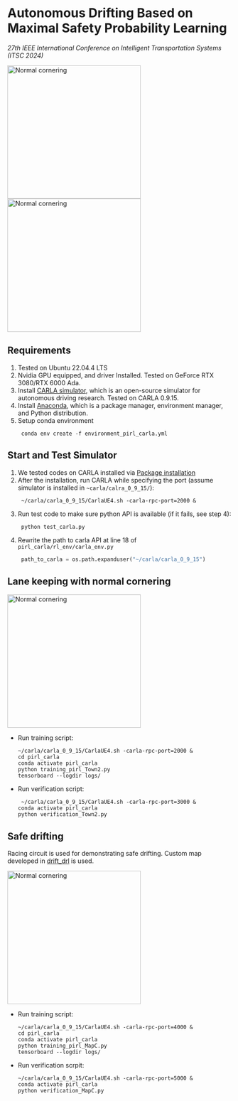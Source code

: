 # Autonomous Drifting Based on Maximal Safety Probability Learning
*27th IEEE International Conference on Intelligent Transportation Systems (ITSC 2024)*

<div align=left> 
<img src="./pirl_carla/plot/Town2/simulation.gif" width=300 alt="Normal cornering"/>
<img src="./pirl_carla/plot/MapC/simulation.gif" width=300 alt="Normal cornering"/>
</div>


## Requirements
1. Tested on Ubuntu 22.04.4 LTS
2. Nvidia GPU equipped, and driver Installed. Tested on GeForce RTX 3080/RTX 6000 Ada. 
3. Install [CARLA simulator](https://carla.org/), which is an open-source simulator for autonomous driving research. Tested on CARLA 0.9.15. 
4. Install [Anaconda](https://www.anaconda.com/), which is a package manager, environment manager, and Python distribution.
5. Setup conda environment
   ```console
    conda env create -f environment_pirl_carla.yml
   ```

## Start and Test Simulator

1. We tested codes on CARLA installed via [Package installation](https://carla.readthedocs.io/en/0.9.15/start_quickstart/#b-package-installation)
2. After the installation, run CARLA while specifying the port (assume simulator is installed in `~carla/calra_0_9_15/`):
   ```console
    ~/carla/carla_0_9_15/CarlaUE4.sh -carla-rpc-port=2000 &
   ```
3. Run test code to make sure python API is available (if it fails, see step 4):
   ```console
    python test_carla.py 
   ```
4. Rewrite the path to carla API at line 18 of `pirl_carla/rl_env/carla_env.py`
   ```python
    path_to_carla = os.path.expanduser("~/carla/carla_0_9_15")
   ```

## Lane keeping with normal cornering

<div align=left> 
<img src="./pirl_carla/plot/Town2/simulation.gif" width=300 alt="Normal cornering"/>
</div>

- Run training script:
  ```console
  ~/carla/carla_0_9_15/CarlaUE4.sh -carla-rpc-port=2000 &
  cd pirl_carla
  conda activate pirl_carla
  python training_pirl_Town2.py
  tensorboard --logdir logs/
  ```
  
- Run verification script:
  ```console
   ~/carla/carla_0_9_15/CarlaUE4.sh -carla-rpc-port=3000 &
  conda activate pirl_carla
  python verification_Town2.py
  ```

## Safe drifting

Racing circuit is used for demonstrating safe drifting. Custom map developed in [drift_drl](https://github.com/caipeide/drift_drl) is used. 

<div align=left> 
<img src="./pirl_carla/plot/MapC/simulation.gif" width=300 alt="Normal cornering"/>
</div>

- Run training script:
  ```console
  ~/carla/carla_0_9_15/CarlaUE4.sh -carla-rpc-port=4000 &
  cd pirl_carla
  conda activate pirl_carla
  python training_pirl_MapC.py
  tensorboard --logdir logs/
  ```
- Run verification scrpit:
  ```console
  ~/carla/carla_0_9_15/CarlaUE4.sh -carla-rpc-port=5000 &
  conda activate pirl_carla
  python verification_MapC.py
  ```

  
